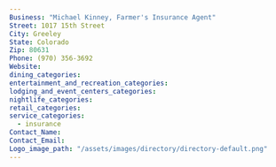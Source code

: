```yaml
---
Business: "Michael Kinney, Farmer's Insurance Agent"
Street: 1017 15th Street
City: Greeley
State: Colorado
Zip: 80631
Phone: (970) 356-3692
Website:
dining_categories:
entertainment_and_recreation_categories:
lodging_and_event_centers_categories:
nightlife_categories:
retail_categories:
service_categories:
  - insurance
Contact_Name:
Contact_Email:
Logo_image_path: "/assets/images/directory/directory-default.png"
---
```




